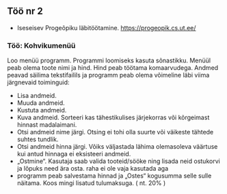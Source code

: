 ## Töö nr 2
- Iseseisev Progeõpiku läbitöötamine. https://progeopik.cs.ut.ee/

### Töö: Kohvikumenüü
Loo menüü programm. Programmi loomiseks kasuta sõnastikku.
Menüül peab olema toote nimi ja hind. Hind peab töötama komaarvudega.
Andmed peavad säilima tekstifailils ja programm peab olema võimeline läbi viima järgnevaid toiminguid:
- Lisa andmeid.
- Muuda andmeid.
- Kustuta andmeid.
- Kuva andmeid. Sorteeri kas tähestikulises järjekorras või kõrgeimast hinnast madalaimani.
- Otsi andmeid nime järgi. Otsing ei tohi olla suurte või väikeste tähtede suhtes tundlik.
- Otsi andmeid hinna järgi. Võiks väljastada lähima olemasoleva väärtuse kui antud hinnaga ei eksisteeri andmeid.
- „Ostmine“. Kasutaja saab valida tooteid/sööke ning lisada neid ostukorvi ja lõpuks need ära osta. raha ei ole vaja kasutada aga
- programm peab salvestama hinnad ja „Ostes“ kogusumma selle sulle näitama. Koos mingi lisatud tulumaksuga. ( nt. 20% )
